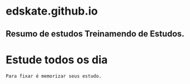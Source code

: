 # edskate.github.io
Resumo de estudos 
Treinamendo de Estudos.
- 

# Estude todos os dia 

```
Para fixar é memorizar seus estudo.
```
